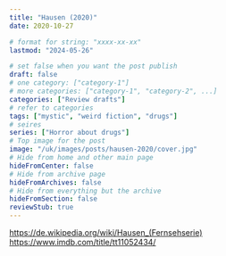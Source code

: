 ```yaml
---
title: "Hausen (2020)"
date: 2020-10-27

# format for string: "xxxx-xx-xx"
lastmod: "2024-05-26"

# set false when you want the post publish
draft: false
# one category: ["category-1"]
# more categories: ["category-1", "category-2", ...]
categories: ["Review drafts"]
# refer to categories
tags: ["mystic", "weird fiction", "drugs"]
# seires
series: ["Horror about drugs"]
# Top image for the post
image: "/uk/images/posts/hausen-2020/cover.jpg"
# Hide from home and other main page
hideFromCenter: false
# Hide from archive page
hideFromArchives: false
# Hide from everything but the archive
hideFromSection: false
reviewStub: true
---
```

https://de.wikipedia.org/wiki/Hausen_(Fernsehserie)
https://www.imdb.com/title/tt11052434/
<!--more-->